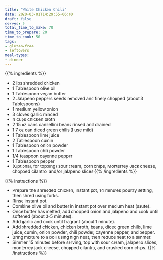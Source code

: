 ```yaml
---
title: "White Chicken Chili"
date: 2020-03-01T14:29:55-06:00
draft: false
serves: 6
total_time_to_make: 70
time_to_prepare: 20
time_to_cook: 50
tags:
- gluten-free
- leftovers
meal-types:
- dinner
---
```


{{% ingredients %}}
- 2 lbs shredded chicken
- 1 Tablespoon olive oil
- 1 Tablespoon vegan butter
- 2 Jalapeno peppers seeds removed and finely chopped (about 3 Tablespoons)
- 1 medium yellow onion
- 3 cloves garlic minced
- 4 cups chicken broth
- 2 15 oz cans cannellini beans rinsed and drained
- 1 7 oz can diced green chilis (I use mild)
- 1 Tablespoon lime juice
- 2 Tablespoon cumin
- 1 Tablespoon onion powder
- 1 Tablespoon chili powder
- 1/4 teaspoon cayenne pepper
- 1 Tablespoon pepper
- (Optional, for topping) sour cream, corn chips, Monterrey Jack cheese, chopped cilantro, and/or jalapeno slices
{{% /ingredients %}}

{{% instructions %}}
- Prepare the shredded chicken, instant pot, 14 minutes poultry setting, then shred using forks.
- Rinse instant pot.
- Combine olive oil and butter in instant pot over medium heat (saute).
- Once butter has melted, add chopped onion and jalapeno and cook until softened (about 3-5 minutes).
- Add garlic and cook until fragrant (about 1 minute).
- Add shredded chicken, chicken broth, beans, diced green chilis, lime juice, cumin, onion powder, chili powder, cayenne pepper, and pepper. 
- Bring mixture to a boil using high heat, then reduce heat to a simmer.  
- Simmer 15 minutes before serving, top with sour cream, jalapeno slices, monterrey jack cheese, chopped cilantro, and crushed corn chips.
{{% /instructions %}}
